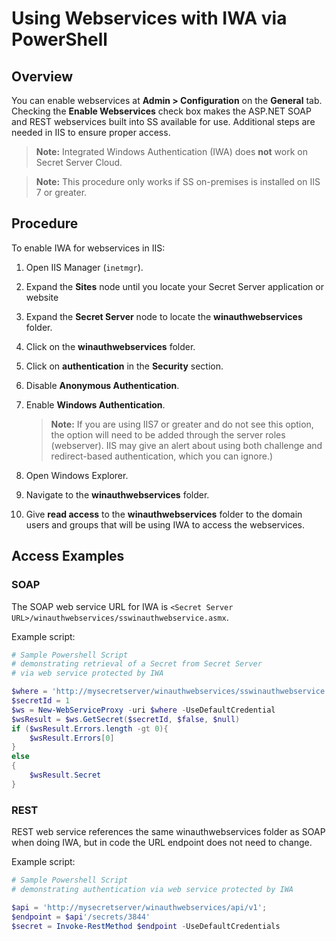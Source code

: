[title]: # (Using Web Services with IWA via PowerShell)
[tags]: # (REST API,API,Scripting,PowerShell,webservices,IWA,authentication)
[priority]: # (1000)

# Using Webservices with IWA via PowerShell

## Overview 

You can enable webservices at **Admin \> Configuration** on the **General** tab. Checking the **Enable Webservices** check box makes the ASP.NET SOAP and REST webservices built into SS available for use. Additional steps are needed in IIS to ensure proper access. 

> **Note:** Integrated Windows Authentication (IWA) does **not** work on Secret Server Cloud. 

> **Note:** This procedure only works if SS on-premises is installed on IIS 7 or greater.

## Procedure 

 To enable IWA for webservices in IIS:

1. Open IIS Manager (`inetmgr`).

1. Expand the **Sites** node until you locate your Secret Server application or website

1. Expand the **Secret Server** node to locate the **winauthwebservices** folder.

1. Click on the **winauthwebservices** folder.

1. Click on **authentication** in the **Security** section. 

1. Disable **Anonymous Authentication**.

1. Enable **Windows Authentication**. 

   > **Note:** If you are using IIS7 or greater and do not see this option, the option will need to be added through the server roles (webserver). IIS may give an alert about using both challenge and redirect-based authentication, which you can ignore.)

1. Open Windows Explorer.

1. Navigate to the **winauthwebservices** folder.

1. Give **read access** to the **winauthwebservices** folder to the domain users and groups that will be using IWA to access the webservices.

## Access Examples

### SOAP

The SOAP web service URL for IWA is `<Secret Server URL>/winauthwebservices/sswinauthwebservice.asmx`.

Example script:

```powershell
# Sample Powershell Script
# demonstrating retrieval of a Secret from Secret Server
# via web service protected by IWA 

$where = 'http://mysecretserver/winauthwebservices/sswinauthwebservice.asmx';
$secretId = 1
$ws = New-WebServiceProxy -uri $where -UseDefaultCredential 
$wsResult = $ws.GetSecret($secretId, $false, $null)
if ($wsResult.Errors.length -gt 0){
	$wsResult.Errors[0]
}
else
{
	$wsResult.Secret
}
```

### REST

REST web service references the same winauthwebservices folder as SOAP when doing IWA, but in code the URL endpoint  does not need to change.

Example script:

```powershell
# Sample Powershell Script
# demonstrating authentication via web service protected by IWA 

$api = 'http://mysecretserver/winauthwebservices/api/v1';
$endpoint = $api'/secrets/3844'
$secret = Invoke-RestMethod $endpoint -UseDefaultCredentials
```

